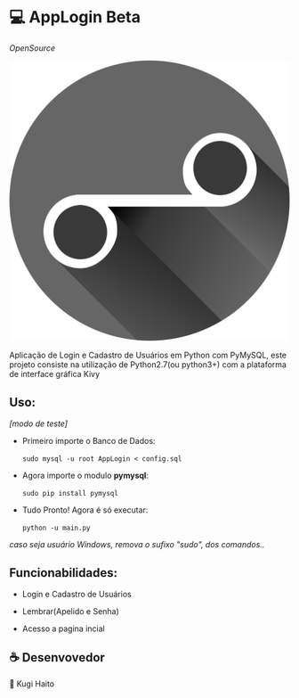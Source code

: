 #  :computer: AppLogin Beta
*OpenSource*

![alt tag](img/icone.png)

Aplicação de Login e Cadastro de Usuários em Python com PyMySQL, este projeto consiste na utilização de Python2.7(ou python3+) com a plataforma de interface gráfica Kivy

## Uso:
_[modo de teste]_

* Primeiro importe o Banco de Dados:

   ``sudo mysql -u root AppLogin < config.sql``

* Agora importe o modulo **pymysql**:

   ``sudo pip install pymysql``

* Tudo Pronto! Agora é só executar:

   ``python -u main.py``

_caso seja usuário Windows, remova o sufixo "sudo", dos comandos.._

## Funcionabilidades:

* Login e Cadastro de Usuários

* Lembrar(Apelido e Senha)

* Acesso a pagina incial

## :coffee: Desenvovedor
   👤 Kugi Haito
